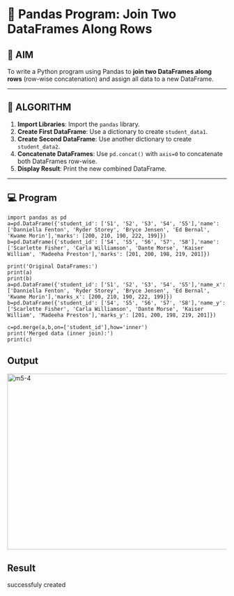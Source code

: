 # 🧪 Pandas Program: Join Two DataFrames Along Rows

## 🎯 AIM

To write a Python program using Pandas to **join two DataFrames along rows** (row-wise concatenation) and assign all data to a new DataFrame.

---

## 🧠 ALGORITHM

1. **Import Libraries**: Import the `pandas` library.
2. **Create First DataFrame**: Use a dictionary to create `student_data1`.
3. **Create Second DataFrame**: Use another dictionary to create `student_data2`.
4. **Concatenate DataFrames**: Use `pd.concat()` with `axis=0` to concatenate both DataFrames row-wise.
5. **Display Result**: Print the new combined DataFrame.

---

## 💻 Program

```
import pandas as pd
a=pd.DataFrame({'student_id': ['S1', 'S2', 'S3', 'S4', 'S5'],'name': ['Danniella Fenton', 'Ryder Storey', 'Bryce Jensen', 'Ed Bernal', 'Kwame Morin'],'marks': [200, 210, 190, 222, 199]})
b=pd.DataFrame({'student_id': ['S4', 'S5', 'S6', 'S7', 'S8'],'name': ['Scarlette Fisher', 'Carla Williamson', 'Dante Morse', 'Kaiser William', 'Madeeha Preston'],'marks': [201, 200, 198, 219, 201]})

print('Original DataFrames:')
print(a)
print(b)
a=pd.DataFrame({'student_id': ['S1', 'S2', 'S3', 'S4', 'S5'],'name_x': ['Danniella Fenton', 'Ryder Storey', 'Bryce Jensen', 'Ed Bernal', 'Kwame Morin'],'marks_x': [200, 210, 190, 222, 199]})
b=pd.DataFrame({'student_id': ['S4', 'S5', 'S6', 'S7', 'S8'],'name_y': ['Scarlette Fisher', 'Carla Williamson', 'Dante Morse', 'Kaiser William', 'Madeeha Preston'],'marks_y': [201, 200, 198, 219, 201]})

c=pd.merge(a,b,on=['student_id'],how='inner')
print('Merged data (inner join):')
print(c)
```

## Output

<img width="1613" height="404" alt="m5-4" src="https://github.com/user-attachments/assets/75ab976c-e71d-44b9-8c66-b0d03f1ab8d9" />

## Result
successfuly created
